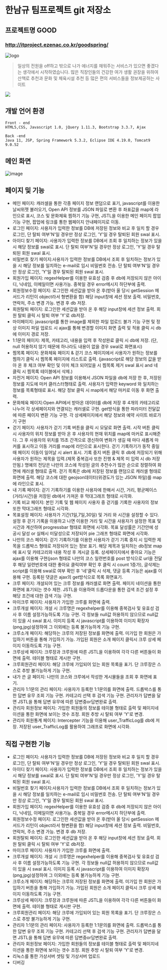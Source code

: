 # 한남규 팀프로젝트 git 저장소
## 프로젝트명 GOOD 
### http://itproject.ezenac.co.kr/goodspring/

![logo](https://user-images.githubusercontent.com/75535280/131618812-bf16681a-87bb-42e5-86bd-598561800977.png)


> 일상의 전원을 off하고 밖으로 나가 에너지를 
채워주는 서비스가 있으면 좋겠다는 생각에서 시작하였습니다.
많은 직장인들의 건강한 여가 생활 권장을 위하여 산책로 추천과 
문화 및 체육시설 추천 등 많은 편의 서비스들을 정보제공하는 사이트

![](../header.png)

## 개발 언어 환경 


```
Front - end
HTML5,CSS, Javascript 1.0, jQuery 1.11.3, Bootstrap 3.3.7, Ajax

Back -end
Java 11, JSP, Spring Framework 5.3.2, Eclipse IDE 4.19.0, Tomcat9 9.0.52

```

## 메인 화면

![image](https://user-images.githubusercontent.com/81571770/132345538-86f36703-b012-4a73-abe3-04b082d68fcf.png)


## 페이지 및 기능
* 메인 페이지: 캐러셀을 통한 각종 페이지 정보 랜덤으로 표기, javascript를 이용한 날씨위젯 불러오기, Open API 정보를 JSON 파일로 변환 후 좌표값을 map에 라인으로 표시, 코스 및 문화체육 찜하기 기능 구현, JSTL을 이용한 메인 페이지 팝업 기능 구현, 팝업에 링크를 통한 웹페이지 안내페이지로 이동.
* 로그인 페이지: 사용자가 입력한 정보를 DB에 저장된 정보와 비교 후 일치 할 경우 로그인, 단 탈퇴 여부'N'일 경우만 정상 로그인, 'Y'일 경우 탈퇴된 회원 swal 표시.
* 아이디 찾기 페이지: 사용자가 입력한 정보를 DB에서 조회 후 일치하는 정보가 있을 시 해당 정보를 swal로 표시. 단 탈퇴 여부'N'일 경우만 정상 로그인, 'Y'일 경우 탈퇴된 회원 swal 표시.
* 비밀번호 찾기 페이지:사용자가 입력한 정보를 DB에서 조회 후 일치하는 정보가 있을 시 해당 정보를 일치하는 e-mail로 임시 비밀번호 전송. 단 탈퇴 여부'N'일 경우만 정상 로그인, 'Y'일 경우 탈퇴된 회원 swal 표시.
* 회원가입 페이지: regexHelper를 이용한 유효성 검증 후 db에 저장되지 않은 아이디, 닉네임, 이메일이면 사용가능. 중복일 경우 error메시지 하단부에 출력.  
* 회원정보수정 페이지: 로그인한 세션값을 받아 온 후(받아 올 당시 getSession 메서드가 리턴이 object라서 형변환을 함) 해당 input창에 세션 정보 출력. 비밀번호, 연락처, 주소 변경 가능. 변경 후 db 저장.
* 회원탈퇴 페이지: 로그인한 세션값을 받아 온 후 해당 input창에 세션 정보 출력. 회원 탈퇴 클릭 시 탈퇴 여부 'Y'로 db저장.
* 마이페이지: javascript를 통한 image를 제외한 파일 업로드 불가 기능 구현 및 정상 이미지 파일 업로드 시 ajax를 통해 변경할 이미지 화면 출력 및 적용 클릭 시 db에 이미지 경로 저장.
* 1:1문의 페이지: 제목, 카테고리, 내용을 입력 후 작성완료 클릭 시 db에 저장. (단, null 허용하지 않기 때문에 하나라도 내용이 없을 경우 swal로 화면표시) 
* 찜목록 페이지: 문화체육 페이지 & 걷기 코스 페이지에서 사용자가 원하는 정보를 찜하기 클릭 시 찜목록 페이지에 리스트로 출력. (javascript로 해당 정보의 값을 받아 온 후 체크 여부 확인 및 이미 체크 되어있을 시 찜목록 제거 swal 표시 and 네 클릭 시 찜목록 테이블에서 삭제.)
* 자전거 페이지: Open API 정보를 이용해서 JSON 파일을 db에 저장 한 후, 저장된 정보를 지도에 마커 클러스터형태로 출력. 사용자가 입력한 keyword 와 일치하는 정보를 목록형태로 표시. 해당 정보 클릭 시 map에서 해당 마커로 이동 후 화면 출력. 
* 문화체육 페이지:Open API에서 받아온 데이터를 db에 저장 후 4개의 카테고리로 나누어 각 상세페이지와 연결되는 캐러셀로 구현. get방식을 통한 파라미터 전달값에 따른 페이지 변환 기능 구현.  각 상세페이지에서 해당 정보와 예약 사이트 바로가기 구현
* 걷기 페이지: 사용자가 걷기 기록 버튼을 클릭 시  모달로 화면 출력. 시작 버튼 클릭 시 사용자의 위치 정보를 받아 온 후 사용자의 현재 위치를 map에 마커로 표시해준다. 그 후 사용자의 위치를 15초 간격으로 갱신하여 변화가 생길 때 마다 새롭게 마커를 표시하고 이동 거리를 map에 라인으로 표시한다. 걷기 기록하기가 동작 중일 때 페이지 이동이 일어날 시 alert 표시. 기록 중지 버튼 클릭 후 db에 저장되기 위해 사용자가 원하는 제목을 입력.(제목 중복검사 또한 진행 & 제목 미 입력 시 db 저장 안됨.)  명예의 전당은 나만의 코스에 작성된 글의 추천수가 많은 순으로 정렬하여 화면에 캐러셀 형태로 출력. 걷기 목록은 db에 저장된 정보를 랜덤으로 캐러셀 형태로 화면에 출력. 해당 코스에 대한 geojson데이터(위경도가 있는 JSON 파일)를 map에 라인으로 표시.
* 내 기록 페이지: 걷기 기록하기를 이용한 사용자에 한해서 시간, 거리, 평균페이스(거리/시간)을 저장된 db에서 가져온 후 막대그래프 형태로 시각화. 
* 기록 비교 페이지: 본인 기록 및 웹 페이지 사용자 중 걷기를 기록한 사용자의 정보 또한 막대그래프 형태로 시각화.
* 목표설정 페이지: 사용자가 기간(1일,7일,30일) 및 거리 와 시간을 설정할 수 있다. 설정 후 걷기 기록을 이용하고 나면 이용한 거리 및 시간을 사용자가 설정한 목표 및 시간과 계산하여 progressbar 형태로 화면에 시각화. 목표 달성률은 기간안에 성공시 달성 or 실패시 미달성으로 저장되어 pie 그래프 형태로 화면에 시각화.
* 나만의 코스 페이지: 걷기 기록하기를 이용한 사용자가 걷기 기록 중지 시 입력한 제목을 드롭박스 형태로 저장되어 있는 정보 표기. 해당 제목과 일치하는 db정보 map에 표시 및 카테고리와 내용 작성 후 게시글 등록. 상세페이지에서 좋아요 기능은 ajax를 이용해 구현(json 형태로 나만의 코스 일련번호를 post 방식으로 url을 전달 후 해당 일련번호에 대한 좋아요 클릭여부 확인 후 클릭 시 count 1증가), 글삭제는 script를 이용해 swal로 여부 확인 후 '네'클릭 시 삭제, 댓글 등록 기능은 ajax를 이용해 구현. 등록된 댓글은 ajax의 get방식으로 목록 화면표기.
* 크루 페이지: 개설되어 있는 크루 정보를 캐러셀로 화면 출력. 페이지 네이션을 통한 화면에 표기되는 갯수 제한. JSTL을 이용하여 드롭다운을 통한 검색 조건 설정 후 해당 조건에 대한 검색 기능 구현.
* 마이크루 페이지: 사용자가 가입한 크루를 화면에 출력. 
* 크루개설 페이지: 개설 시 크루명은 regexhelper를 이용해 중복검사 및 유효성 검사 후 이름 설정가능하도록 기능 구현. 각 정보들 null값 허용하지 않으므로 null값이 있을 시 swal 표시. 이미지 등록 시 javascript를 이용하여 이미지 확장자(png,jpg)설정하여 그 이외에는 등록 불가능하게 기능 구현.
* 크루소개 페이지: 해당하는 크루의 저장된 정보를 화면에 출력. 미가입 한 회원은 가입하기 버튼을 통해 가입하기 가능. 가입된 회원은 소개 페이지 클릭시 크루 상세 페이지 이동하도록 기능 구현.
* 크루상세 페이지: 크루장과 크루원에 따른 JSTL을 이용하여 각각 다른 버튼들이 화면에 출력. 테이블 형태로 게시판 구현. 
* 크루회원관리 페이지: 해당 크루에 가입되어 있는 회원 목록을 표기. 단 크루장은 스스로 추방 불가능하게 기능 구현.
* 내가 쓴 글 페이지: 나만의 코스와 크루에서 작성한 게시물들을 조회 후 화면에 표기.
* 관리자 1:1문의 관리 페이지: 사용자가 등록한 1:1문의를 화면에 출력. 드롭박스를 통한 답변 유무 조회 기능 구현. 카테고리 선택 후 검색 기능 구현. 관리자가 답변을 달면 JSTL을 통해 답변 유무에 따른 답변중or답변완료 출력.
* 관리자 회원정보 페이지: 가입한 회원들의 정보를 테이블 형태로 출력 및 페이지네이션을 통한 화면에 보이는 갯수 조정. 회원 추방 시 탈퇴 여부 'Y'로 변경.  
* 관리자 회원통계 페이지: Intercepter 기능을 이용해 user_TrafficLog를 db에 저장. 저장된 user_TrafficLog를 활용하여 그래프로 화면에 시각화. 

## 직접 구현한 기능
* 로그인 페이지: 사용자가 입력한 정보를 DB에 저장된 정보와 비교 후 일치 할 경우 로그인, 단 탈퇴 여부'N'일 경우만 정상 로그인, 'Y'일 경우 탈퇴된 회원 swal 표시.
* 아이디 찾기 페이지: 사용자가 입력한 정보를 DB에서 조회 후 일치하는 정보가 있을 시 해당 정보를 swal로 표시. 단 탈퇴 여부'N'일 경우만 정상 로그인, 'Y'일 경우 탈퇴된 회원 swal 표시.
* 비밀번호 찾기 페이지:사용자가 입력한 정보를 DB에서 조회 후 일치하는 정보가 있을 시 해당 정보를 일치하는 e-mail로 임시 비밀번호 전송. 단 탈퇴 여부'N'일 경우만 정상 로그인, 'Y'일 경우 탈퇴된 회원 swal 표시.
* 회원가입 페이지: regexHelper를 이용한 유효성 검증 후 db에 저장되지 않은 아이디, 닉네임, 이메일이면 사용가능. 중복일 경우 error메시지 하단부에 출력.  
* 회원정보수정 페이지: 로그인한 세션값을 받아 온 후(받아 올 당시 getSession 메서드가 리턴이 object라서 형변환을 함) 해당 input창에 세션 정보 출력. 비밀번호, 연락처, 주소 변경 가능. 변경 후 db 저장.
* 회원탈퇴 페이지: 로그인한 세션값을 받아 온 후 해당 input창에 세션 정보 출력. 회원 탈퇴 클릭 시 탈퇴 여부 'Y'로 db저장.
* 마이크루 페이지: 사용자가 가입한 크루를 화면에 출력. 
* 크루개설 페이지: 개설 시 크루명은 regexhelper를 이용해 중복검사 및 유효성 검사 후 이름 설정가능하도록 기능 구현. 각 정보들 null값 허용하지 않으므로 null값이 있을 시 swal 표시. 이미지 등록 시 javascript를 이용하여 이미지 확장자(png,jpg)설정하여 그 이외에는 등록 불가능하게 기능 구현.
* 크루소개 페이지: 해당하는 크루의 저장된 정보를 화면에 출력. 미가입 한 회원은 가입하기 버튼을 통해 가입하기 가능. 가입된 회원은 소개 페이지 클릭시 크루 상세 페이지 이동하도록 기능 구현.
* 크루상세 페이지: 크루장과 크루원에 따른 JSTL을 이용하여 각각 다른 버튼들이 화면에 출력. 테이블 형태로 게시판 구현. 
* 크루회원관리 페이지: 해당 크루에 가입되어 있는 회원 목록을 표기. 단 크루장은 스스로 추방 불가능하게 기능 구현.
* 관리자 1:1문의 관리 페이지: 사용자가 등록한 1:1문의를 화면에 출력. 드롭박스를 통한 답변 유무 조회 기능 구현. 카테고리 선택 후 검색 기능 구현. 관리자가 답변을 달면 JSTL을 통해 답변 유무에 따른 답변중or답변완료 출력.
* 관리자 회원정보 페이지: 가입한 회원들의 정보를 테이블 형태로 출력 및 페이지네이션을 통한 화면에 보이는 갯수 조정. 회원 추방 시 탈퇴 여부 'Y'로 변경.  
* 리눅스를 통한 가상서버 셋팅 및 가상서버 업로드
* 디버깅
